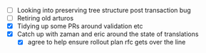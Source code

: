 * [ ] Looking into preserving tree structure post transaction bug
* [ ] Retiring old arturos  
* [x] Tidying up some PRs around validation etc
* [x] Catch up with zaman and eric around the state of translations
  * [x] agree to help ensure rollout plan rfc gets over the line
